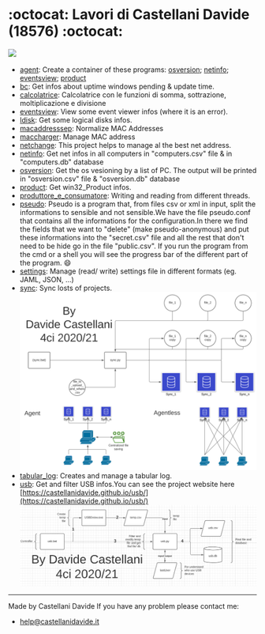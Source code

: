 # :octocat: Lavori di Castellani Davide (18576) :octocat:
![](https://www.castellanidavide.it/assets/img/main-covers/main.jpg)
 - [agent](https://github.com/marconivr/2020-2022-T-CI/blob/18576/agent/docs/README.md): Create a container of these programs: [osversion](https://github.com/CastellaniDavide/osversion); [netinfo](https://github.com/CastellaniDavide/netinfo); [eventsview](https://github.com/CastellaniDavide/eventsview); [product](https://github.com/CastellaniDavide/product)
 - [bc](https://github.com/marconivr/2020-2022-T-CI/blob/18576/bc/docs/README.md): Get infos about uptime windows pending & update time.
 - [calcolatrice](https://github.com/marconivr/2020-2022-T-CI/blob/18576/calcolatrice/docs/README.md): Calcolatrice con le funzioni di somma, sottrazione, moltiplicazione e divisione
 - [eventsview](https://github.com/marconivr/2020-2022-T-CI/blob/18576/eventsview/docs/README.md): View some event viewer infos (where it is an error).
 - [ldisk](https://github.com/marconivr/2020-2022-T-CI/blob/18576/ldisk/docs/README.md): Get some logical disks infos.
 - [macaddresssep](https://github.com/marconivr/2020-2022-T-CI/blob/18576/macaddresssep/docs/README.md): Normalize MAC Addresses
 - [maccharger](https://github.com/marconivr/2020-2022-T-CI/blob/18576/maccharger/docs/README.md): Manage MAC address
 - [netchange](https://github.com/marconivr/2020-2022-T-CI/blob/18576/netchange/docs/README.md): This project helps to manage al the best net address.
 - [netinfo](https://github.com/marconivr/2020-2022-T-CI/blob/18576/netinfo/docs/README.md): Get net infos in all computers in "computers.csv" file & in "computers.db" database
 - [osversion](https://github.com/marconivr/2020-2022-T-CI/blob/18576/osversion/docs/README.md): Get the os vesioning by a list of PC. The output will be printed in "osversion.csv" file & "osversion.db" database
 - [product](https://github.com/marconivr/2020-2022-T-CI/blob/18576/product/docs/README.md): Get win32_Product infos.
 - [produttore_e_consumatore](https://github.com/marconivr/2020-2022-T-CI/blob/18576/produttore_e_consumatore/docs/README.md): Writing and reading from different threads.
 - [pseudo](https://github.com/marconivr/2020-2022-T-CI/blob/18576/pseudo/docs/README.md): Pseudo is a program that, from files csv or xml in input, split the informations to sensible and not sensible.We have the file pseudo.conf that contains all the informations for the configuration.In there we find the fields that we want to "delete" (make pseudo-anonymous) and put these informations into the "secret.csv" file and all the rest that don't need to be hide go in the file "public.csv". If you run the program from the cmd or a shell you will see the progress bar of the different part of the program. :smile: 
 - [settings](https://github.com/marconivr/2020-2022-T-CI/blob/18576/settings/docs/README.md): Manage (read/ write) settings file in different formats (eg. JAML, JSON, ...)
 - [sync](https://github.com/marconivr/2020-2022-T-CI/blob/18576/sync/docs/README.md): Sync losts of projects. ![](https://raw.githubusercontent.com/CastellaniDavide/sync/main/docs/sync.svg)
 - [tabular_log](https://github.com/marconivr/2020-2022-T-CI/blob/18576/tabular_log/docs/README.md): Creates and manage a tabular log.
 - [usb](https://github.com/marconivr/2020-2022-T-CI/blob/18576/usb/docs/README.md): Get and filter USB infos.You can see the project website here [https://castellanidavide.github.io/usb/](https://castellanidavide.github.io/usb/) ![Funcionality image](https://raw.githubusercontent.com/CastellaniDavide/usb/main/docs/funcionality.png)

---
Made by Castellani Davide 
If you have any problem please contact me:
 - help@castellanidavide.it
